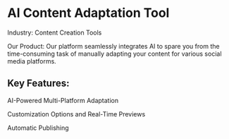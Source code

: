# AI Content Adaptation Tool

Industry: Content Creation Tools

Our Product: Our platform seamlessly integrates AI to spare you from the time-consuming task of manually adapting your content for various social media platforms.

## Key Features:

AI-Powered Multi-Platform Adaptation

Customization Options and Real-Time Previews

Automatic Publishing


